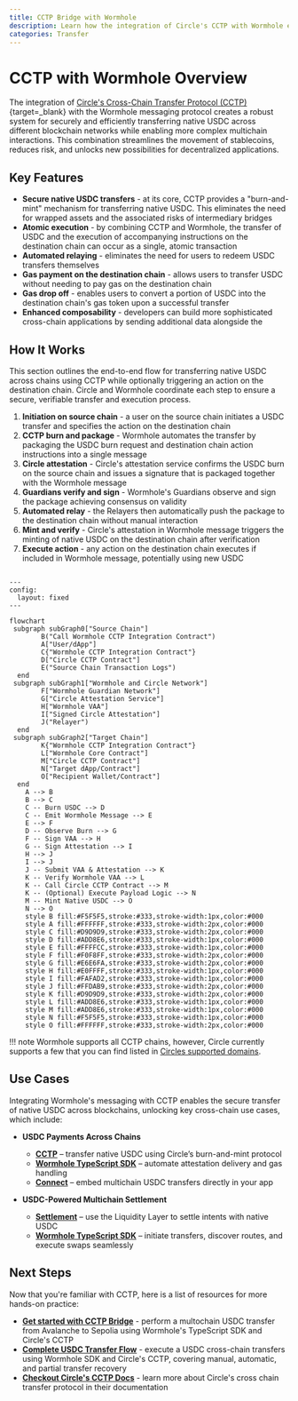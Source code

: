 ```yaml
---
title: CCTP Bridge with Wormhole
description: Learn how the integration of Circle's CCTP with Wormhole enables secure and efficient native USDC transfers and complex cross-chain interactions.
categories: Transfer
---
```


# CCTP with Wormhole Overview 

The integration of [Circle's Cross-Chain Transfer Protocol (CCTP)](https://www.circle.com/cross-chain-transfer-protocol){target=\_blank} with the Wormhole messaging protocol creates a robust system for securely and efficiently transferring native USDC across different blockchain networks while enabling more complex multichain interactions. This combination streamlines the movement of stablecoins, reduces risk, and unlocks new possibilities for decentralized applications.

## Key Features

- **Secure native USDC transfers** - at its core, CCTP provides a "burn-and-mint" mechanism for transferring native USDC. This eliminates the need for wrapped assets and the associated risks of intermediary bridges
- **Atomic execution** - by combining CCTP and Wormhole, the transfer of USDC and the execution of accompanying instructions on the destination chain can occur as a single, atomic transaction
- **Automated relaying** - eliminates the need for users to redeem USDC transfers themselves
- **Gas payment on the destination chain** - allows users to transfer USDC without needing to pay gas on the destination chain
- **Gas drop off** - enables users to convert a portion of USDC into the destination chain's gas token upon a successful transfer
- **Enhanced composability** - developers can build more sophisticated cross-chain applications by sending additional data alongside the 

## How It Works

This section outlines the end-to-end flow for transferring native USDC across chains using CCTP while optionally triggering an action on the destination chain. Circle and Wormhole coordinate each step to ensure a secure, verifiable transfer and execution process.

1. **Initiation on source chain** - a user on the source chain initiates a USDC transfer and specifies the action on the destination chain
2. **CCTP burn and package** - Wormhole automates the transfer by packaging the USDC burn request and destination chain action instructions into a single message
3. **Circle attestation** -  Circle's attestation service confirms the USDC burn on the source chain and issues a signature that is packaged together with the Wormhole message
4. **Guardians verify and sign** - Wormhole's Guardians observe and sign the package achieving consensus on validity 
5. **Automated relay** - the Relayers then automatically push the package to the destination chain without manual interaction
6. **Mint and verify** - Circle's attestation in Wormhole message triggers the minting of native USDC on the destination chain after verification
7. **Execute action** - any action on the destination chain executes if included in Wormhole message, potentially using new USDC


```mermaid

---
config:
  layout: fixed 
---

flowchart
 subgraph subGraph0["Source Chain"]
        B("Call Wormhole CCTP Integration Contract")
        A["User/dApp"]
        C{"Wormhole CCTP Integration Contract"}
        D["Circle CCTP Contract"]
        E("Source Chain Transaction Logs")
  end
 subgraph subGraph1["Wormhole and Circle Network"]
        F["Wormhole Guardian Network"]
        G["Circle Attestation Service"]
        H["Wormhole VAA"]
        I["Signed Circle Attestation"]
        J("Relayer")
  end
 subgraph subGraph2["Target Chain"]
        K{"Wormhole CCTP Integration Contract"}
        L["Wormhole Core Contract"]
        M["Circle CCTP Contract"]
        N["Target dApp/Contract"]
        O["Recipient Wallet/Contract"]
  end
    A --> B
    B --> C
    C -- Burn USDC --> D
    C -- Emit Wormhole Message --> E
    E --> F
    D -- Observe Burn --> G
    F -- Sign VAA --> H
    G -- Sign Attestation --> I
    H --> J
    I --> J
    J -- Submit VAA & Attestation --> K
    K -- Verify Wormhole VAA --> L
    K -- Call Circle CCTP Contract --> M
    K -- (Optional) Execute Payload Logic --> N
    M -- Mint Native USDC --> O
    N --> O
    style B fill:#F5F5F5,stroke:#333,stroke-width:1px,color:#000
    style A fill:#FFFFFF,stroke:#333,stroke-width:2px,color:#000
    style C fill:#D9D9D9,stroke:#333,stroke-width:2px,color:#000
    style D fill:#ADD8E6,stroke:#333,stroke-width:1px,color:#000
    style E fill:#FFFFCC,stroke:#333,stroke-width:1px,color:#000
    style F fill:#F0F8FF,stroke:#333,stroke-width:2px,color:#000
    style G fill:#E6E6FA,stroke:#333,stroke-width:2px,color:#000
    style H fill:#E0FFFF,stroke:#333,stroke-width:1px,color:#000
    style I fill:#FAFAD2,stroke:#333,stroke-width:1px,color:#000
    style J fill:#FFDAB9,stroke:#333,stroke-width:2px,color:#000
    style K fill:#D9D9D9,stroke:#333,stroke-width:2px,color:#000
    style L fill:#ADD8E6,stroke:#333,stroke-width:1px,color:#000
    style M fill:#ADD8E6,stroke:#333,stroke-width:1px,color:#000
    style N fill:#F5F5F5,stroke:#333,stroke-width:1px,color:#000
    style O fill:#FFFFFF,stroke:#333,stroke-width:2px,color:#000

```

!!! note 
    Wormhole supports all CCTP chains, however, Circle currently supports a few that you can find listed in [Circles supported domains](https://developers.circle.com/stablecoins/supported-domains).


## Use Cases

Integrating Wormhole's messaging with CCTP enables the secure transfer of native USDC across blockchains, unlocking key cross-chain use cases, which include:

- **USDC Payments Across Chains**
    - [**CCTP**](/docs/products/cctp-bridge/get-started/) – transfer native USDC using Circle’s burn-and-mint protocol
    - [**Wormhole TypeScript SDK**](/docs/tools/typescript-sdk/sdk-reference/) – automate attestation delivery and gas handling
    - [**Connect**](/docs/products/connect/overview/) – embed multichain USDC transfers directly in your app

- **USDC-Powered Multichain Settlement**
    - [**Settlement**](/docs/products/settlement/overview/) – use the Liquidity Layer to settle intents with native USDC
    - [**Wormhole TypeScript SDK**](/docs/tools/typescript-sdk/sdk-reference/) – initiate transfers, discover routes, and execute swaps seamlessly

## Next Steps

Now that you're familiar with CCTP, here is a list of resources for more hands-on practice:

- [**Get started with CCTP Bridge**](Todo) - perform a multochain USDC transfer from Avalanche to Sepolia using Wormhole's TypeScript SDK and Circle's CCTP
- [**Complete USDC Transfer Flow**](Todo) -  execute a USDC cross-chain transfers using Wormhole SDK and Circle's CCTP, covering manual, automatic, and partial transfer recovery
- [**Checkout Circle's CCTP Docs**](https://developers.circle.com/stablecoins/cctp-getting-started) - learn more about Circle's cross chain transfer protocol in their documentation